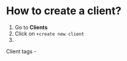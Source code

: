 # How to create a client?

1. Go to **Clients**
2. Click on `+create new client`
3. 
Client tags -

